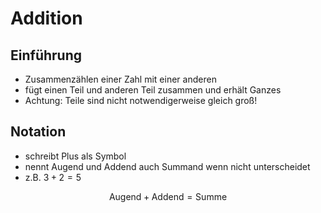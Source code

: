 # Addition



## Einführung

- Zusammenzählen einer Zahl mit einer anderen
- fügt einen Teil und anderen Teil zusammen und erhält Ganzes
- Achtung: Teile sind nicht notwendigerweise gleich groß!



## Notation

- schreibt Plus als Symbol
- nennt Augend und Addend auch Summand wenn nicht unterscheidet
- z.B. $3 + 2 = 5$

$$\text{Augend} + \text{Addend} = \text{Summe}$$
